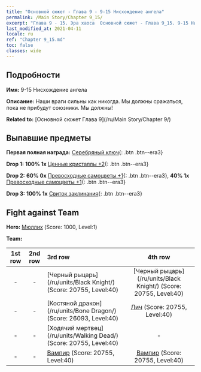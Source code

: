 ```yaml
---
title: "Основной сюжет - Глава 9 - 9-15 Нисхождение ангела"
permalink: /Main Story/Chapter 9_15/
excerpt: "Глава 9 - 15. Эра хаоса  Основной сюжет - Глава 9_15. 9-15 Нисхождение ангела"
last_modified_at: 2021-04-11
locale: ru
ref: "Chapter 9_15.md"
toc: false
classes: wide
---
```


## Подробности

 **Имя:** 9-15 Нисхождение ангела

 **Описание:** Наши враги сильны как никогда. Мы должны сражаться, пока не прибудут союзники. Мы должны!

 **Related to:** [Основной сюжет Глава 9](/ru/Main Story/Chapter 9/)

## Выпавшие предметы

 **Первая полная награда:** [Серебряный ключ](/ru/Items/con_693/){: .btn .btn--era3}

 **Drop 1:** **100% 1x** [Ценные кристаллы +2](/ru/Items/mat_31/){: .btn .btn--era3}

 **Drop 2:** **60% 0x** [Превосходные самоцветы +1](/ru/Items/mat_23/){: .btn .btn--era3}, **40% 1x** [Превосходные самоцветы +1](/ru/Items/mat_23/){: .btn .btn--era3}

 **Drop 3:** **100% 1x** [Свиток заклинания](/ru/Items/con_694/){: .btn .btn--era3}


## Fight against Team
 **Hero:** [Мюллих](/ru/heroes/Mullich/) (Score: 1000, Level:1)

 **Team:**


  | 1st row | 2nd row | 3rd row | 4th row |
  |:----:|:----:|:----|:----:|
  | - | - | [Черный рыцарь](/ru/units/Black Knight/) (Score: 20755, Level:40)  | [Черный рыцарь](/ru/units/Black Knight/) (Score: 20755, Level:40)  |
  | - | - | [Костяной дракон](/ru/units/Bone Dragon/) (Score: 26093, Level:40)  | [Лич](/ru/units/Lich/) (Score: 20755, Level:40)  |
  | - | - | [Ходячий мертвец](/ru/units/Walking Dead/) (Score: 20755, Level:40)  | - |
  | - | - | [Вампир](/ru/units/Vampire/) (Score: 20755, Level:40)  | [Вампир](/ru/units/Vampire/) (Score: 20755, Level:40)  |


